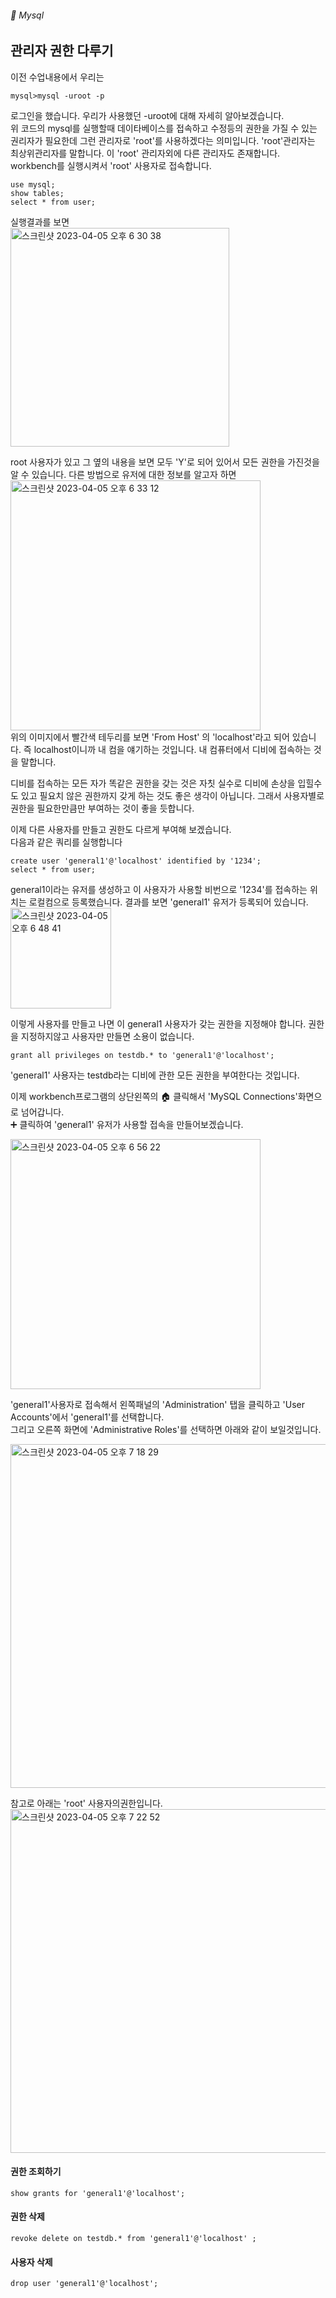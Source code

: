 ###### :cactus:  Mysql

## 관리자 권한 다루기


이전 수업내용에서 우리는 
```
mysql>mysql -uroot -p
``` 
로그인을 했습니다. 우리가 사용했던 -uroot에 대해 자세히 알아보겠습니다.   
위 코드의 mysql를 실행할때 데이타베이스를 접속하고 수정등의 권한을 가질 수 있는 권리자가 필요한데  그런 관리자로 'root'를 사용하겠다는 의미입니다. 'root'관리자는 최상위관리자를 말합니다.
이 'root' 관리자외에 다른 관리자도 존재합니다.   workbench를 실행시켜서 'root' 사용자로 접속합니다.  
```
use mysql;
show tables;
select * from user;
```
실행결과를 보면    
<img width="350" alt="스크린샷 2023-04-05 오후 6 30 38" src="https://user-images.githubusercontent.com/48478079/230041137-a55a69d7-50c6-419d-8b90-f45366fb332c.png">

root 사용자가 있고 그 옆의 내용을 보면 모두 'Y'로 되어 있어서 모든 권한을 가진것을 알 수 있습니다. 
다른 방법으로 유저에 대한 정보를 알고자 하면   
<img width="400" alt="스크린샷 2023-04-05 오후 6 33 12" src="https://user-images.githubusercontent.com/48478079/230043074-ff528e2d-d995-44ec-8c8b-db57b7fc6767.png">    
위의 이미지에서 빨간색 테두리를 보면 'From Host' 의 'localhost'라고 되어 있습니다. 즉 localhost이니까 내 컴을 얘기하는 것입니다. 내 컴퓨터에서 디비에 접속하는 것을 말합니다. 


디비를 접속하는 모든 자가 똑같은 권한을 갖는 것은 자칫 실수로 디비에 손상을 입힐수도 있고 필요치 않은 권한까지 갖게 하는 것도 좋은 생각이 아닙니다. 그래서 사용자별로 권한을 필요한만큼만 부여하는 것이 좋을 듯합니다.  

이제 다른 사용자를 만들고 권한도 다르게 부여해 보겠습니다.     
다음과 같은 쿼리를 실행합니다    
```
create user 'general1'@'localhost' identified by '1234';
select * from user;
```
general1이라는 유저를 생성하고 이 사용자가 사용할 비번으로 '1234'를 접속하는 위치는 로컬컴으로 등록했습니다. 
결과를 보면 'general1' 유저가 등록되어 있습니다.    
<img width="161" alt="스크린샷 2023-04-05 오후 6 48 41" src="https://user-images.githubusercontent.com/48478079/230045672-97b18853-5b5e-4cba-84b4-881396763fb7.png">

이렇게 사용자를 만들고 나면 이 general1 사용자가 갖는 권한을 지정해야 합니다. 권한을 지정하지않고 사용자만 만들면 소용이 없습니다.
```
grant all privileges on testdb.* to 'general1'@'localhost';
```
'general1' 사용자는 testdb라는 디비에 관한 모든 권한을 부여한다는 것입니다. 



이제 workbench프로그램의 상단왼쪽의 🏠 클릭해서 'MySQL Connections'화면으로 넘어갑니다.  
➕ 클릭하여 'general1' 유저가 사용할 접속을 만들어보겠습니다.   

<img width="400" alt="스크린샷 2023-04-05 오후 6 56 22" src="https://user-images.githubusercontent.com/48478079/230047781-4c17c573-b354-4044-a4f7-4f2308590560.png">

'general1'사용자로 접속해서 왼쪽패널의 'Administration' 탭을 클릭하고 'User Accounts'에서 'general1'를 선택합니다.   
그리고 오른쪽 화면에 'Administrative Roles'를 선택하면 아래와 같이 보일것입니다.   


<img width="550" alt="스크린샷 2023-04-05 오후 7 18 29" src="https://user-images.githubusercontent.com/48478079/230053604-17009314-c3fd-4593-89bf-9cef968a69d7.png">

참고로 아래는 'root' 사용자의권한입니다.   
<img width="550" alt="스크린샷 2023-04-05 오후 7 22 52" src="https://user-images.githubusercontent.com/48478079/230053806-15b761a5-5723-41d7-8cb1-eaa725392764.png">


#### 권한 조회하기
```
show grants for 'general1'@'localhost';
```
#### 권한 삭제
```
revoke delete on testdb.* from 'general1'@'localhost' ;
```    
#### 사용자 삭제 
```
drop user 'general1'@'localhost';
```   









